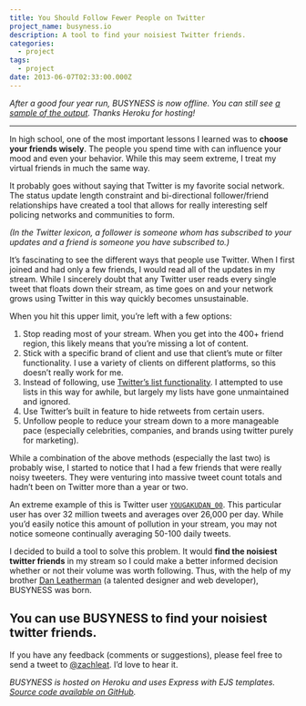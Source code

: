 ```yaml
---
title: You Should Follow Fewer People on Twitter
project_name: busyness.io
description: A tool to find your noisiest Twitter friends.
categories:
  - project
tags:
  - project
date: 2013-06-07T02:33:00.000Z
---
```


*After a good four year run, BUSYNESS is now offline. You can still see [a sample of the output](/archive/busyness-sample/). Thanks Heroku for hosting!*

---

In high school, one of the most important lessons I learned was to **choose your friends wisely**. The people you spend time with can influence your mood and even your behavior. While this may seem extreme, I treat my virtual friends in much the same way.

It probably goes without saying that Twitter is my favorite social network. The status update length constraint and bi-directional follower/friend relationships have created a tool that allows for really interesting self policing networks and communities to form.

*(In the Twitter lexicon, a follower is someone whom has subscribed to your updates and a friend is someone you have subscribed to.)*

It’s fascinating to see the different ways that people use Twitter. When I first joined and had only a few friends, I would read all of the updates in my stream. While I sincerely doubt that any Twitter user reads every single tweet that floats down their stream, as time goes on and your network grows using Twitter in this way quickly becomes unsustainable.

When you hit this upper limit, you’re left with a few options:

1. Stop reading most of your stream. When you get into the 400+ friend region, this likely means that you’re missing a lot of content.
1. Stick with a specific brand of client and use that client’s mute or filter functionality. I use a variety of clients on different platforms, so this doesn’t really work for me.
1. Instead of following, use [Twitter’s list functionality](http://zachholman.com/posts/shit-work/). I attempted to use lists in this way for awhile, but largely my lists have gone unmaintained and ignored.
1. Use Twitter’s built in feature to hide retweets from certain users.
1. Unfollow people to reduce your stream down to a more manageable pace (especially celebrities, companies, and brands using twitter purely for marketing).

While a combination of the above methods (especially the last two) is probably wise, I started to notice that I had a few friends that were really noisy tweeters. They were venturing into massive tweet count totals and hadn’t been on Twitter more than a year or two.

An extreme example of this is Twitter user [`YOUGAKUDAN_00`](https://twitter.com/YOUGAKUDAN_00). This particular user has over 32 million tweets and averages over 26,000 per day. While you’d easily notice this amount of pollution in your stream, you may not notice someone continually averaging 50-100 daily tweets.

I decided to build a tool to solve this problem. It would **find the noisiest twitter friends** in my stream so I could make a better informed decision whether or not their volume was worth following. Thus, with the help of my brother [Dan Leatherman](https://twitter.com/danleatherman) (a talented designer and web developer), BUSYNESS was born.

## You can use BUSYNESS to find your noisiest twitter friends.

If you have any feedback (comments or suggestions), please feel free to send a tweet to [@zachleat](https://twitter.com/zachleat). I’d love to hear it.

<div><youtube-lite-player @slug="h4cnyYb5XBc" @label="{{ title }}"></youtube-lite-player></div>

*BUSYNESS is hosted on Heroku and uses Express with EJS templates. [Source code available on GitHub](https://github.com/zachleat/BUSYNESS).*

